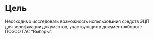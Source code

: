 # Цель
Необходимо исследовать возможность использования средств ЭЦП для верификации документов, участвующих в документообороте ПОЭСО ГАС “Выборы”.
